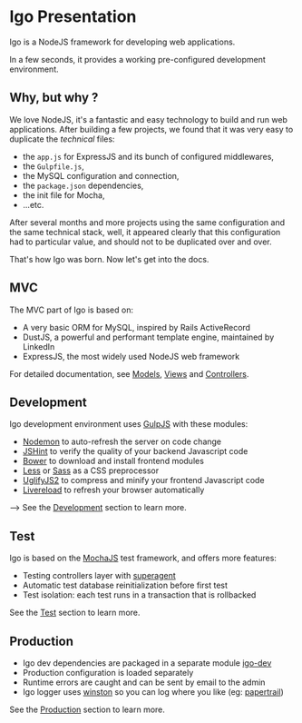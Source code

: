 
# Igo Presentation

Igo is a NodeJS framework for developing web applications.

In a few seconds, it provides a working pre-configured development environment.

## Why, but why ?

We love NodeJS, it's a fantastic and easy technology to build and run web applications.
After building a few projects, we found that it was very easy to duplicate the *technical* files:
- the `app.js` for ExpressJS and its bunch of configured middlewares,
- the `Gulpfile.js`,
- the MySQL configuration and connection,
- the `package.json` dependencies,
- the init file for Mocha,
- ...etc.

After several months and more projects using the same configuration and the same technical stack, well, it appeared clearly that this configuration had to particular value, and should not to be duplicated over and over.

That's how Igo was born. Now let's get into the docs.

## MVC
The MVC part of Igo is based on:
- A very basic ORM for MySQL, inspired by Rails ActiveRecord
- DustJS, a powerful and performant template engine, maintained by LinkedIn
- ExpressJS, the most widely used NodeJS web framework

For detailed documentation, see [Models](/docs/models.md), [Views](/docs/views.md) and [Controllers](/docs/controllers.md).


## Development
Igo development environment uses [GulpJS](http://gulpjs.com/) with these modules:
- [Nodemon](https://nodemon.io/) to auto-refresh the server on code change
- [JSHint](http://jshint.com/) to verify the quality of your backend Javascript code
- [Bower](https://bower.io) to download and install frontend modules
- [Less](http://lesscss.org/) or [Sass](http://sass-lang.com/) as a CSS preprocessor
- [UglifyJS2](http://lisperator.net/uglifyjs/) to compress and minify your frontend Javascript code
- [Livereload](https://github.com/vohof/gulp-livereload) to refresh your browser automatically

--> See the [Development](/docs/development.md) section to learn more.

## Test
Igo is based on the [MochaJS](https://mochajs.org/) test framework, and offers more features:
- Testing controllers layer with [superagent](https://github.com/visionmedia/superagent)
- Automatic test database reinitialization before first test
- Test isolation: each test runs in a transaction that is rollbacked

See the [Test](/docs/test.md) section to learn more.

## Production
- Igo dev dependencies are packaged in a separate module [igo-dev](https://github.com/arnaudm/igo-dev)
- Production configuration is loaded separately
- Runtime errors are caught and can be sent by email to the admin
- Igo logger uses [winston](https://github.com/winstonjs/winston) so you can log where you like (eg: [papertrail](https://github.com/kenperkins/winston-papertrail))

See the [Production](/docs/production.md) section to learn more.
